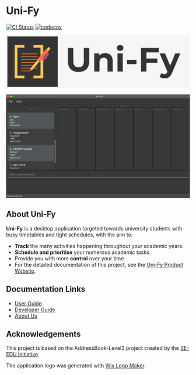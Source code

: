 # Uni-Fy

[![CI Status](https://github.com/AY2122S1-CS2103T-W17-4/tp/workflows/Java%20CI/badge.svg)](https://github.com/AY2122S1-CS2103T-W17-4/tp/actions)
[![codecov](https://codecov.io/gh/AY2122S1-CS2103T-W17-4/tp/branch/master/graph/badge.svg?token=AV4MFDJWM3)](https://codecov.io/gh/AY2122S1-CS2103T-W17-4/tp)

![logo](docs/images/Uni-Fy_Logo.png)

![Ui](docs/images/UIUpdated.png)

## About Uni-Fy

**Uni-Fy** is a desktop application targeted towards university students with busy timetables and tight schedules, with the aim to:
* **Track** the many activities happening throughout your academic years.
* **Schedule and prioritise** your numerous academic tasks.
* Provide you with more **control** over your time.
* For the detailed documentation of this project, see the [Uni-Fy Product Website](https://ay2122s1-cs2103t-w17-4.github.io/tp/).

## Documentation Links

* [User Guide](docs/UserGuide.md)
* [Developer Guide](docs/DeveloperGuide.md)
* [About Us](docs/AboutUs.md)

## Acknowledgements

This project is based on the AddressBook-Level3 project created by the [SE-EDU initiative](https://se-education.org).

The application logo was generated with [Wix Logo Maker](https://www.wix.com/logo/maker).
